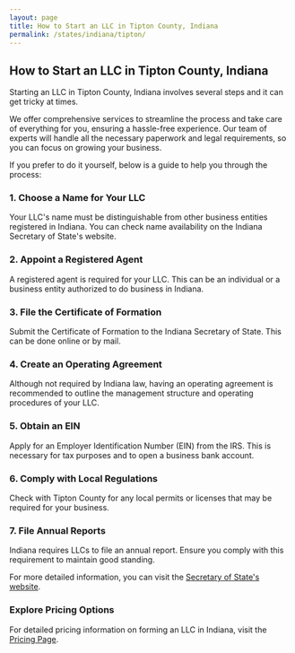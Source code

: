 ```yaml
---
layout: page
title: How to Start an LLC in Tipton County, Indiana
permalink: /states/indiana/tipton/
---
```


<h2>How to Start an LLC in Tipton County, Indiana</h2>

<p>Starting an LLC in Tipton County, Indiana involves several steps and it can get tricky at times.</p>

<p>We offer comprehensive services to streamline the process and take care of everything for you, ensuring a hassle-free experience. Our team of experts will handle all the necessary paperwork and legal requirements, so you can focus on growing your business.</p>

<p>If you prefer to do it yourself, below is a guide to help you through the process:</p>

<h3>1. Choose a Name for Your LLC</h3>
<p>Your LLC's name must be distinguishable from other business entities registered in Indiana. You can check name availability on the Indiana Secretary of State's website.</p>

<h3>2. Appoint a Registered Agent</h3>
<p>A registered agent is required for your LLC. This can be an individual or a business entity authorized to do business in Indiana.</p>

<h3>3. File the Certificate of Formation</h3>
<p>Submit the Certificate of Formation to the Indiana Secretary of State. This can be done online or by mail.</p>

<h3>4. Create an Operating Agreement</h3>
<p>Although not required by Indiana law, having an operating agreement is recommended to outline the management structure and operating procedures of your LLC.</p>

<h3>5. Obtain an EIN</h3>
<p>Apply for an Employer Identification Number (EIN) from the IRS. This is necessary for tax purposes and to open a business bank account.</p>

<h3>6. Comply with Local Regulations</h3>
<p>Check with Tipton County for any local permits or licenses that may be required for your business.</p>

<h3>7. File Annual Reports</h3>
<p>Indiana requires LLCs to file an annual report. Ensure you comply with this requirement to maintain good standing.</p>

<p>For more detailed information, you can visit the <a href="https://www.sos.indiana.gov/">Secretary of State's website</a>.</p>

<h3>Explore Pricing Options</h3>
<p>For detailed pricing information on forming an LLC in Indiana, visit the <a href="{ '/new-pricing/' | relative_url }">Pricing Page</a>.</p>
